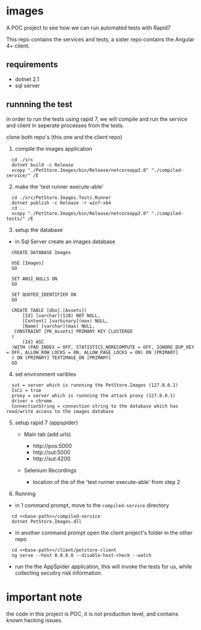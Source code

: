 # images

A POC project to see how we can run automated tests with Rapid7

This repo contains the services and tests, a sister repo contains the Angular 4+ client.

## requirements

* dotnet 2.1
* sql server

## runnning the test

in order to run the tests using rapid 7, we will compile and run the service and client in seperate processes from the tests.

clone both repo's (this one and the client repo)


1. compile the images application

```
  cd ./src
  dotnet build -c Release
  xcopy "./PetStore.Images/bin/Release/netcoreapp2.0" "./compiled-service/" /E
```

2. make the 'test runner execute-able'

```
  cd ./src/PetStore.Images.Tests.Runner
  dotnet publish -c Release -r win7-x64
  cd ..
  xcopy "./PetStore.Images/bin/Release/netcoreapp2.0" "./compiled-tests/" /E
```

3. setup the database

* in Sql Server create an images database

```
  CREATE DATABASE Images

  USE [Images]
  GO
  
  SET ANSI_NULLS ON
  GO
  
  SET QUOTED_IDENTIFIER ON
  GO
  
  CREATE TABLE [dbo].[Assets](
	  [Id] [varchar](128) NOT NULL,
	  [Content] [varbinary](max) NULL,
	  [Name] [varchar](max) NULL,
   CONSTRAINT [PK_Assets] PRIMARY KEY CLUSTERED 
  (
	  [Id] ASC
  )WITH (PAD_INDEX = OFF, STATISTICS_NORECOMPUTE = OFF, IGNORE_DUP_KEY = OFF, ALLOW_ROW_LOCKS = ON, ALLOW_PAGE_LOCKS = ON) ON [PRIMARY]
  ) ON [PRIMARY] TEXTIMAGE_ON [PRIMARY]
  GO
```


4. set environment varibles

```
  sut = server which is runnning the PetStore.Images (127.0.0.1)
  IsCi = true
  proxy = server which is runnning the attack proxy (127.0.0.1)
  driver = chrome
  ConnectionString = connection string to the database which has read/write access to the images database
```

5. setup rapid 7 (appspider)

    * Main tab (add urls)

        - http://pos:5000
        - http://sut:5000
        - http://sut:4200

    * Selenium Recordings

        - location of the of the 'test runner execute-able' from step 2


6. Running

* in 1 command prompt, move to the `compiled-service` directory

```
  cd <<base-path>>/compiled-service
  dotnet PetStore.Images.dll 
```

* in another command prompt open the client project's folder in the other repo

```
  cd <<base-path>>/client/petstore-client
  ng serve --host 0.0.0.0 --disable-host-check --watch
```

* run the the AppSpider application, this will invoke the tests for us, while collecting secuitry risk information.


# important note
the code in this project is POC, it is not production level, and contains known hacking issues.